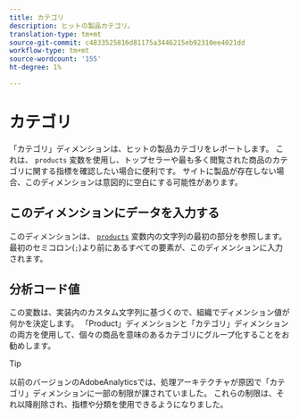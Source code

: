 ```yaml
---
title: カテゴリ
description: ヒットの製品カテゴリ。
translation-type: tm+mt
source-git-commit: c4833525816d81175a3446215eb92310ee4021dd
workflow-type: tm+mt
source-wordcount: '155'
ht-degree: 1%

---
```



# カテゴリ

「カテゴリ」ディメンションは、ヒットの製品カテゴリをレポートします。 これは、 `products` 変数を使用し、トップセラーや最も多く閲覧された商品のカテゴリに関する指標を確認したい場合に便利です。 サイトに製品が存在しない場合、このディメンションは意図的に空白にする可能性があります。

## このディメンションにデータを入力する

このディメンションは、 [`products`](/help/implement/vars/page-vars/products.md) 変数内の文字列の最初の部分を参照します。 最初のセミコロン(`;`)より前にあるすべての要素が、このディメンションに入力されます。

## 分析コード値

この変数は、実装内のカスタム文字列に基づくので、組織でディメンション値が何かを決定します。 「Product」ディメンションと「カテゴリ」ディメンションの両方を使用して、個々の商品を意味のあるカテゴリにグループ化することをお勧めします。

>[!TIP]
>
>以前のバージョンのAdobeAnalyticsでは、処理アーキテクチャが原因で「カテゴリ」ディメンションに一部の制限が課されていました。 これらの制限は、それ以降削除され、指標や分類を使用できるようになりました。

